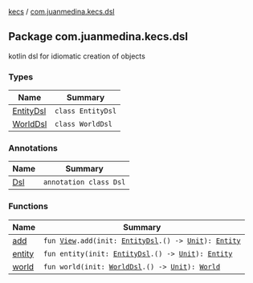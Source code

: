 [kecs](../index.md) / [com.juanmedina.kecs.dsl](./index.md)

## Package com.juanmedina.kecs.dsl

kotlin dsl for idiomatic creation of objects

### Types

| Name | Summary |
|---|---|
| [EntityDsl](-entity-dsl/index.md) | `class EntityDsl` |
| [WorldDsl](-world-dsl/index.md) | `class WorldDsl` |

### Annotations

| Name | Summary |
|---|---|
| [Dsl](-dsl/index.md) | `annotation class Dsl` |

### Functions

| Name | Summary |
|---|---|
| [add](add.md) | `fun `[`View`](../com.juanmedina.kecs.entity/-view/index.md)`.add(init: `[`EntityDsl`](-entity-dsl/index.md)`.() -> `[`Unit`](https://kotlinlang.org/api/latest/jvm/stdlib/kotlin/-unit/index.html)`): `[`Entity`](../com.juanmedina.kecs.entity/-entity/index.md) |
| [entity](entity.md) | `fun entity(init: `[`EntityDsl`](-entity-dsl/index.md)`.() -> `[`Unit`](https://kotlinlang.org/api/latest/jvm/stdlib/kotlin/-unit/index.html)`): `[`Entity`](../com.juanmedina.kecs.entity/-entity/index.md) |
| [world](world.md) | `fun world(init: `[`WorldDsl`](-world-dsl/index.md)`.() -> `[`Unit`](https://kotlinlang.org/api/latest/jvm/stdlib/kotlin/-unit/index.html)`): `[`World`](../com.juanmedina.kecs.world/-world/index.md) |
